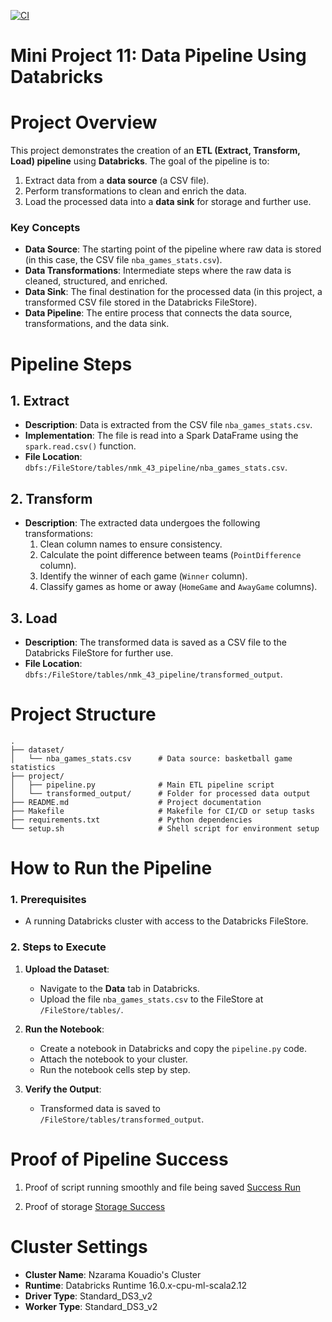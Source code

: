 [![CI](https://github.com/nogibjj/Nzarama_Kouadio_DE_Mini_Project11/actions/workflows/cicd.yml/badge.svg)](https://github.com/nogibjj/Nzarama_Kouadio_DE_Mini_Project11/actions/workflows/cicd.yml)
# Mini Project 11: Data Pipeline Using Databricks

# Project Overview

This project demonstrates the creation of an **ETL (Extract, Transform, Load) pipeline** using **Databricks**. The goal of the pipeline is to:
1. Extract data from a **data source** (a CSV file).
2. Perform transformations to clean and enrich the data.
3. Load the processed data into a **data sink** for storage and further use.

### **Key Concepts**
- **Data Source**: The starting point of the pipeline where raw data is stored (in this case, the CSV file `nba_games_stats.csv`).
- **Data Transformations**: Intermediate steps where the raw data is cleaned, structured, and enriched.
- **Data Sink**: The final destination for the processed data (in this project, a transformed CSV file stored in the Databricks FileStore).
- **Data Pipeline**: The entire process that connects the data source, transformations, and the data sink.

# Pipeline Steps

## **1. Extract**
- **Description**: Data is extracted from the CSV file `nba_games_stats.csv`.
- **Implementation**: The file is read into a Spark DataFrame using the `spark.read.csv()` function.
- **File Location**: `dbfs:/FileStore/tables/nmk_43_pipeline/nba_games_stats.csv`.

## **2. Transform**
- **Description**: The extracted data undergoes the following transformations:
  1. Clean column names to ensure consistency.
  2. Calculate the point difference between teams (`PointDifference` column).
  3. Identify the winner of each game (`Winner` column).
  4. Classify games as home or away (`HomeGame` and `AwayGame` columns).

## **3. Load**
- **Description**: The transformed data is saved as a CSV file to the Databricks FileStore for further use.
- **File Location**: `dbfs:/FileStore/tables/nmk_43_pipeline/transformed_output`.

# Project Structure

```plaintext
.
├── dataset/
│   └── nba_games_stats.csv      # Data source: basketball game statistics
├── project/
│   ├── pipeline.py              # Main ETL pipeline script
│   └── transformed_output/      # Folder for processed data output
├── README.md                    # Project documentation
├── Makefile                     # Makefile for CI/CD or setup tasks
├── requirements.txt             # Python dependencies
└── setup.sh                     # Shell script for environment setup
```

# How to Run the Pipeline

### **1. Prerequisites**
- A running Databricks cluster with access to the Databricks FileStore.

### **2. Steps to Execute**
1. **Upload the Dataset**:
   - Navigate to the **Data** tab in Databricks.
   - Upload the file `nba_games_stats.csv` to the FileStore at `/FileStore/tables/`.

2. **Run the Notebook**:
   - Create a notebook in Databricks and copy the `pipeline.py` code.
   - Attach the notebook to your cluster.
   - Run the notebook cells step by step.

3. **Verify the Output**:
   - Transformed data is saved to `/FileStore/tables/transformed_output`.

# Proof of Pipeline Success 

1. Proof of script running smoothly and file being saved 
[Success Run](/workspaces/Nzarama_Kouadio_DE_Mini_Project11/Pic_Proof/run_success.png)

2. Proof of storage
[Storage Success](/workspaces/Nzarama_Kouadio_DE_Mini_Project11/Pic_Proof/storage.png)

# Cluster Settings
- **Cluster Name**: Nzarama Kouadio's Cluster
- **Runtime**: Databricks Runtime 16.0.x-cpu-ml-scala2.12
- **Driver Type**: Standard_DS3_v2
- **Worker Type**: Standard_DS3_v2

